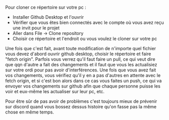 Pour cloner ce répertoire sur votre pc :

- Installer Github Desktop et l'ouvrir
- Vérifier que vous êtes bien connectés avec le compte où vous avez reçu une invit pour le projet
- Aller dans File -> Clone repository
- Choisir ce répertoire et l'endroit ou vous voulez le cloner sur votre pc

Une fois que c'est fait, avant toute modification de n'importe quel fichier vous devez d'abord ouvrir github desktop, choisir le répertoire et faire "fetch origin". Parfois vous verrez qu'il faut faire un pull, ce qui
veut dire que qqn d'autre a fait des changements et il faut que vous les actualisiez sur votre ordi pour pas avoir d'interférences. Une fois que vous avez fait vos changements, vous vérifiez qu'il y en a pas d'autres
en attente avec le fetch origin, et si c'est bon alors dans ce cas vous faites un push, ce qui va envoyer vos changements sur github afin que chaque personne puisse les voir et eux-même les actualiser sur leur pc, etc.

Pour être sûr de pas avoir de problèmes c'est toujours mieux de prévenir sur discord quand vous bossez dessus histoire qu'on fasse pas la même chose en même temps.

